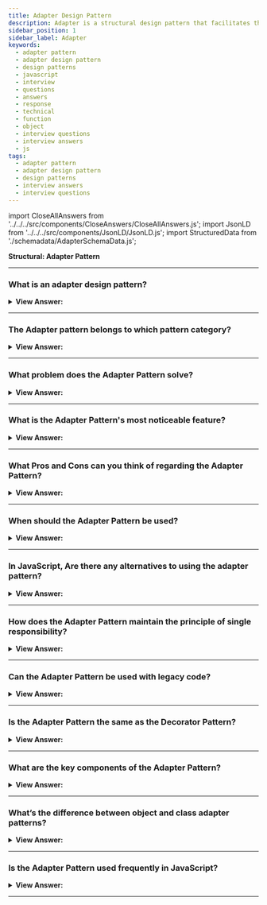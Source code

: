 ```yaml
---
title: Adapter Design Pattern
description: Adapter is a structural design pattern that facilitates the collaboration of objects having conflicting interfaces.
sidebar_position: 1
sidebar_label: Adapter
keywords:
  - adapter pattern
  - adapter design pattern
  - design patterns
  - javascript
  - interview
  - questions
  - answers
  - response
  - technical
  - function
  - object
  - interview questions
  - interview answers
  - js
tags:
  - adapter pattern
  - adapter design pattern
  - design patterns
  - interview answers
  - interview questions
---
```


import CloseAllAnswers from '../../../src/components/CloseAnswers/CloseAllAnswers.js';
import JsonLD from '../../../src/components/JsonLD/JsonLD.js';
import StructuredData from './schemadata/AdapterSchemaData.js';

<JsonLD data={StructuredData} />

<head>
  <title>Adapter Pattern | JavaScript Interview Questions</title>
</head>

**Structural: Adapter Pattern**

<CloseAllAnswers />

---

### What is an adapter design pattern?

<details className='answer'>
  <summary>
    <strong>View Answer:</strong>
  </summary>
  <div>
  <div>
      <strong>Interview Response:</strong> An adapter pattern is a structural design pattern that allows objects with incompatible interfaces to work together by creating a middle-layer adapter that translates requests between them. The wrapper pattern is another name for it.
    </div><br />
    <div>
      <strong>Interview Response:</strong> In JavaScript, the adapter design pattern allows objects or classes with incompatible interfaces to work together. Interfaces from different classes or objects connect through an adapter work together despite their incompatible interfaces. The wrapper pattern is another name for it.<br/>
    </div><br />
  <div><strong className="codeExample">Diagram:</strong><br /><br />

  <div></div>

<img src="/img/javascript-adapter.jpg" /><br /><br />

**The objects participating in this pattern are:**

**Client** -- In example code: _the run() function_

- calls into Adapter to request a service

**Adapter** -- In example code: _ShippingAdapter_

- implements the interface that the client expects or knows

**Adaptee** -- In example code: _AdvancedShipping_

- the object being adapted
- has a different interface from what the client expects or knows

</div><br />
  <div><strong className="codeExample">Code Example #1:</strong><br /><br />

  <div></div>

```js
class SimpleEarphones {
  constructor() {
    this.attach = function () {
      console.log('Use Earphones with Type C phone');
    };
  }
}

// Adapter
class EarPhoneAdapter extends SimpleEarphones {
  constructor(typeCphone) {
    super();
    this.attach = function () {
      typeCphone.attach();
    };
  }
}

class TypeCPhone {
  constructor() {
    this.attach = function () {
      console.log('Earphones attached to Type C phone');
    };
  }
}

let typeCphone = new TypeCPhone();
let adapter = new EarPhoneAdapter(typeCphone);
adapter.attach();

/*

Output:

Earphones attached to Type C phone

*/
```

  </div>

  <br />
  <div><strong className="codeExample">Code Example #2:</strong> ES5 Classical Implementation<br /><br />

<img src="/img/javascript-adapter.jpg" /><br /><br />

  <div></div>

```js
// old interface

function Shipping() {
  this.request = function (zipStart, zipEnd, weight) {
    // ...
    return '$49.75';
  };
}

// new interface

function AdvancedShipping() {
  this.login = function (credentials) {
    /* ... */
  };
  this.setStart = function (start) {
    /* ... */
  };
  this.setDestination = function (destination) {
    /* ... */
  };
  this.calculate = function (weight) {
    return '$39.50';
  };
}

// adapter interface

function ShippingAdapter(credentials) {
  var shipping = new AdvancedShipping();

  shipping.login(credentials);

  return {
    request: function (zipStart, zipEnd, weight) {
      shipping.setStart(zipStart);
      shipping.setDestination(zipEnd);
      return shipping.calculate(weight);
    },
  };
}

function run() {
  var shipping = new Shipping();
  var credentials = { token: '30a8-6ee1' };
  var adapter = new ShippingAdapter(credentials);

  // original shipping object and interface

  var cost = shipping.request('78701', '10010', '2 lbs');
  console.log('Old cost: ' + cost);

  // new shipping object with adapted interface

  cost = adapter.request('78701', '10010', '2 lbs');

  console.log('New cost: ' + cost);
}

run();

/*
OUTPUT:

Old cost: $49.75
New cost: $39.50

*/
```

  </div>
  </div>
</details>

---

### The Adapter pattern belongs to which pattern category?

<details>
  <summary>
    <strong>View Answer:</strong>
  </summary>
  <div>
    <div>
      <strong>Interview Response:</strong> The Adapter pattern belongs to the Structural Design Patterns category, which deals with object composition and relationships between objects to form larger structures.
    </div>
  </div>
</details>

---

### What problem does the Adapter Pattern solve?

<details>
  <summary><strong>View Answer:</strong></summary>
  <div>
  <div><strong>Interview Response:</strong> It solves the issue of working with classes or components having incompatible interfaces by encapsulating differences and providing a unified, compatible interface.
  </div>
  </div>
</details>

---

### What is the Adapter Pattern's most noticeable feature?

<details>
  <summary>
    <strong>View Answer:</strong>
  </summary>
  <div>
    <div>
      <strong>Interview Response:</strong> The most noticeable feature of the Adapter pattern in JavaScript is its ability to allow objects with incompatible interfaces to work together seamlessly by creating a middle layer adapter.
    </div>
  </div>
</details>

---

### What Pros and Cons can you think of regarding the Adapter Pattern?

<details>
  <summary>
    <strong>View Answer:</strong>
  </summary>
  <div>
  <div>
      <strong>Interview Response:</strong> Pros: Enables objects with incompatible interfaces to work together, promotes reusability, improves maintainability. Cons: Increases complexity, can lead to performance issues, adds an extra layer of abstraction.
    </div>
    <br />
    <div>
      <strong>Technical Response:</strong> Benefits vs. Drawbacks
    </div>
    <br />
    <div></div>

**Benefits**

- Based on SOLID principles.
- We can add new adapters without breaking existing code.
- The code is both reusable and adaptable.
- Clean code — because the client/context does not use a different interface in each concrete class and can switch between additional adapters using polymorphism.
- Single Responsibility Principle - The principle of single responsibility. You can separate the interface or data conversion code from the main business logic of the program.
- Open/Closed Principle. If they interact with the adapters via the client interface, you can start introducing new kinds of adapters into the application without having to break the existing client code.

**Drawbacks**

- The overall complexity of the code rises as a result of the addition of new interfaces and classes. Changing the service class to match the rest of your code is sometimes easier.

<br />
  </div>
</details>

---

### When should the Adapter Pattern be used?

<details>
  <summary>
    <strong>View Answer:</strong>
  </summary>
  <div>
  <div>
      <strong>Interview Response:</strong> The Adapter pattern in JavaScript should be used when integrating existing code with new code, connecting incompatible interfaces, or promoting code reuse.
    </div>
    <br />
    <div>
      <strong>Technical Response:</strong> Use Case
    </div>
    <br />
    <div></div>

- There is a class whose interfaces do not match the one you need.
- There are several subclasses, but it’s impractical to adapt their interface by sub-classing every one.

<br />
  </div>
</details>

---

### In JavaScript, Are there any alternatives to using the adapter pattern?

<details>
  <summary>
    <strong>View Answer:</strong>
  </summary>
  <div>
    <div>
      <strong>Interview Response:</strong> Yes, some alternatives to the Adapter pattern in JavaScript include refactoring the code to use a common interface, using the Facade pattern, or using the Decorator pattern.
    </div>
  </div>
</details>

---

### How does the Adapter Pattern maintain the principle of single responsibility?

<details>
  <summary><strong>View Answer:</strong></summary>
  <div>
  <div><strong>Interview Response:</strong> The Adapter Pattern supports the single responsibility principle by allowing classes to focus on their core functions, while it handles compatibility between different interfaces or systems.
  </div>
  </div>
</details>

---

### Can the Adapter Pattern be used with legacy code?

<details>
  <summary><strong>View Answer:</strong></summary>
  <div>
  <div><strong>Interview Response:</strong> Yes, it's often used to make legacy code work with newer systems without modifying existing interfaces or code.
  </div>
  </div>
</details>

---

### Is the Adapter Pattern the same as the Decorator Pattern?

<details>
  <summary><strong>View Answer:</strong></summary>
  <div>
  <div><strong>Interview Response:</strong> No, while both involve wrapping, Adapter changes the interface for compatibility, Decorator adds behavior without altering the interface.
  </div>
  </div>
</details>

---

### What are the key components of the Adapter Pattern?

<details>
  <summary><strong>View Answer:</strong></summary>
  <div>
  <div><strong>Interview Response:</strong> Key components are the Target interface, the Adaptee (existing incompatible interface), and the Adapter (wraps Adaptee to match Target).
  </div><br />
  <div><strong className="codeExample">Code Example:</strong><br /><br />

  <div></div>

```javascript
// Target Interface
class Target {
  request() {
    throw new Error('request() method must be implemented.');
  }
}

// Adaptee
class Adaptee {
  specificRequest() {
    console.log('Adaptee specific request');
  }
}

// Adapter
class Adapter extends Target {
  constructor(adaptee) {
    super();
    this.adaptee = adaptee;
  }

  request() {
    this.adaptee.specificRequest();
  }
}

// Client
function clientCode(target) {
  target.request();
}

// Usage
const adaptee = new Adaptee();
const adapter = new Adapter(adaptee);

clientCode(adapter);
```

In this example, we have a `Target` class representing the target interface. The `Adaptee` class represents the existing object with an incompatible interface. The `Adapter` class extends the `Target` class and internally uses the `Adaptee` object to bridge the gap between the target interface and the adaptee.

When the `clientCode` function is called with the `adapter` object, it calls the `request` method on the `adapter`. Internally, the `adapter` delegates the request to the `Adaptee` object by calling its `specificRequest` method. This allows the client to use the `Adapter` object as if it were a `Target` object, even though the underlying implementation comes from the `Adaptee`.

---

:::note
Note that this is a simplified example to demonstrate the concept of the Adapter Pattern in JavaScript. In a real-world scenario, the Adapter may need to perform additional logic or transformation to adapt the interface of the adaptee to the target interface.
:::

  </div>
  </div>
</details>

---

### What’s the difference between object and class adapter patterns?

<details>
  <summary><strong>View Answer:</strong></summary>
  <div>
  <div><strong>Interview Response:</strong> In JavaScript, both the Object Adapter Pattern and the Class Adapter Pattern are used to implement the Adapter Pattern. The main difference between the two lies in how they achieve the adaptation between the target interface and the adaptee.
  </div><br />
  <div><strong className="codeExample">Code Example:</strong><br /><br />

  <div></div>

**1. Object Adapter Pattern:**

- In this pattern, the adapter object contains an instance of the adaptee object and implements the target interface. It uses composition to "adapt" the adaptee's interface to the target interface.
- The adapter object wraps the adaptee object and translates the calls from the target interface to the adaptee's interface.

Here's an example:

```javascript
// Target Interface
class Target {
  request() {
    throw new Error('request() method must be implemented.');
  }
}

// Adaptee
class Adaptee {
  specificRequest() {
    console.log('Adaptee specific request');
  }
}

// Object Adapter
class ObjectAdapter extends Target {
  constructor(adaptee) {
    super();
    this.adaptee = adaptee;
  }

  request() {
    this.adaptee.specificRequest();
  }
}

// Client
function clientCode(target) {
  target.request();
}

// Usage
const adaptee = new Adaptee();
const adapter = new ObjectAdapter(adaptee);

clientCode(adapter);
```

In this example, the `ObjectAdapter` class adapts the `Adaptee` object by containing an instance of it (`this.adaptee`). It implements the `Target` interface and internally delegates the request to the `Adaptee` object.

**2. Class Adapter Pattern:**

- In this pattern, the adapter class extends both the target class and the adaptee class. It uses multiple inheritance to "adapt" the adaptee's interface to the target interface.
- The adapter class directly inherits the functionality and properties from the adaptee class, while also implementing the target interface.

Here's an example:

```javascript
// Target Interface
class Target {
  request() {
    throw new Error('request() method must be implemented.');
  }
}

// Adaptee
class Adaptee {
  specificRequest() {
    console.log('Adaptee specific request');
  }
}

// Class Adapter
class ClassAdapter extends Adaptee {
  request() {
    this.specificRequest();
  }
}

// Client
function clientCode(target) {
  target.request();
}

// Usage
const adapter = new ClassAdapter();

clientCode(adapter);
```

In this example, the `ClassAdapter` class extends both the `Adaptee` class and implements the `Target` interface. It directly inherits the `specificRequest` method from the `Adaptee` class and also implements the `request` method defined by the `Target` interface.

Both the Object Adapter Pattern and the Class Adapter Pattern achieve the same goal of adapting the interface of the adaptee to the target interface. The choice between the two depends on the specific requirements and constraints of your project.

  </div>
  </div>
</details>

---

### Is the Adapter Pattern used frequently in JavaScript?

<details>
  <summary><strong>View Answer:</strong></summary>
  <div>
  <div><strong>Interview Response:</strong> Yes, JavaScript frequently uses the pattern due to its dynamic nature, often when integrating with third-party libraries or APIs.
  </div>
  </div>
</details>

---

